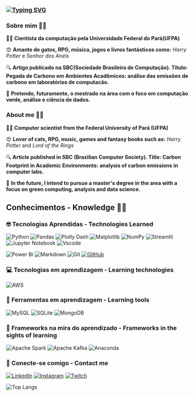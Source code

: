 ### [![Typing SVG](https://readme-typing-svg.herokuapp.com/?type=waving&color=0000ff&size=35&center=true&vcenter=true&width=1400&lines=Hi+there,+my+name+is+Alan+Corrêa;Welcome+to+my+profile+🖖)](https://git.io/typing-svg)


### **Sobre mim** 🖖🤓  
👨‍🎓 **Cientista da computação pela Universidade Federal do Pará(UFPA)**

😍 **Amante de gatos, RPG, música, jogos e livros fantásticos como:** _Harry Potter_ e _Senhor dos Anéis_

🔍 **Artigo publicado na SBC(Sociedade Brasileira de Computação). Título: Pegada de Carbono em Ambientes Acadêmicos: análise das
emissões de carbono em laboratórios de computacão.**

🧐 **Pretendo, futuramente, o mestrado na área com o foco em computação verde, análise e ciência de dados.**

### **About me** 🖖🤓 
👨‍🎓 **Computer scientist from the Federal University of Pará (UFPA)**

😍 **Lover of cats, RPG, music, games and fantasy books such as:** _Harry Potter_ and _Lord of the Rings_

🔍 **Article published in SBC (Brazilian Computer Society).
Title: Carbon Footprint in Academic Environments: analysis of carbon emissions in computer labs.**

🧐 **In the future, I intend to pursue a master's degree in the area with a focus on green computing, analysis and data science.**


## **Conhecimentos - Knowledge** 👨‍💻
### 🤓 **Tecnologias Aprendidas** - **Technologies Learned**

![Python](https://img.shields.io/badge/python-3670A0?style=for-the-badge&logo=python&logoColor=ffdd54) ![Pandas](https://img.shields.io/badge/pandas-%23150458.svg?style=for-the-badge&logo=pandas&logoColor=white) ![Plotly Dash](https://img.shields.io/badge/plotly-3F4F75.svg?style=for-the-badge&logo=plotly&logoColor=white) ![Matplotlib](https://img.shields.io/badge/Matplotlib-%23ffffff.svg?style=for-the-badge&logo=Matplotlib&logoColor=black) ![NumPy](https://img.shields.io/badge/numpy-%23013243.svg?style=for-the-badge&logo=numpy&logoColor=white) ![Streamlit](https://img.shields.io/badge/Streamlit-%23FE4B4B.svg?style=for-the-badge&logo=streamlit&logoColor=white) ![Jupyter Notebook](https://img.shields.io/badge/jupyter-%23FA0F00.svg?style=for-the-badge&logo=jupyter&logoColor=white) ![Vscode](https://img.shields.io/badge/Vscode-007ACC?style=for-the-badge&logo=visual-studio-code&logoColor=white)

![Power Bi](https://img.shields.io/badge/power_bi-F2C811?style=for-the-badge&logo=powerbi&logoColor=black) ![Markdown](https://img.shields.io/badge/Markdown-000?style=for-the-badge&logo=markdown) ![Git](https://img.shields.io/badge/GIT-E44C30?style=for-the-badge&logo=git&logoColor=white) [![GitHub](https://img.shields.io/badge/GitHub-100000?style=for-the-badge&logo=github&logoColor=white)](https://github.com/AlanWSC)  


### 💻 **Tecnologias em aprendizagem** - **Learning technologies** 
![AWS](https://img.shields.io/badge/AWS-%23FF9900.svg?style=for-the-badge&logo=amazon-aws&logoColor=white)


### 🔧 **Ferramentas em aprendizagem** - **Learning tools**
![MySQL](https://img.shields.io/badge/mysql-4479A1.svg?style=for-the-badge&logo=mysql&logoColor=white) ![SQLite](https://img.shields.io/badge/sqlite-%2307405e.svg?style=for-the-badge&logo=sqlite&logoColor=white) ![MongoDB](https://img.shields.io/badge/MongoDB-%234ea94b.svg?style=for-the-badge&logo=mongodb&logoColor=white)


### 🎯 **Frameworks na mira do aprendizado** - **Frameworks in the sights of learning**
 ![Apache Spark](https://img.shields.io/badge/Apache%20Spark-FDEE21?style=flat-square&logo=apachespark&logoColor=black) ![Apache Kafka](https://img.shields.io/badge/Apache%20Kafka-000?style=for-the-badge&logo=apachekafka) ![Anaconda](https://img.shields.io/badge/Anaconda-%2344A833.svg?style=for-the-badge&logo=anaconda&logoColor=white)


### 🔗 Conecte-se comigo - Contact me
[![LinkedIn](https://img.shields.io/badge/LinkedIn-0077B5?style=for-the-badge&logo=linkedin&logoColor=white)](https://www.linkedin.com/in/awsc/) [![Instagram](https://img.shields.io/badge/-Instagram-%23E4405F?style=for-the-badge&logo=instagram&logoColor=white)](https://www.instagram.com/alanwalace/) [![Twitch](https://img.shields.io/badge/Twitch-%239146FF.svg?style=for-the-badge&logo=Twitch&logoColor=white)](https://www.twitch.tv/highllander)

![Top Langs](https://github-readme-stats.vercel.app/api/top-langs/?username=AlanWSC&bg_color=0d1117&layout=compact&custom_title=Linguagens+usadas)

